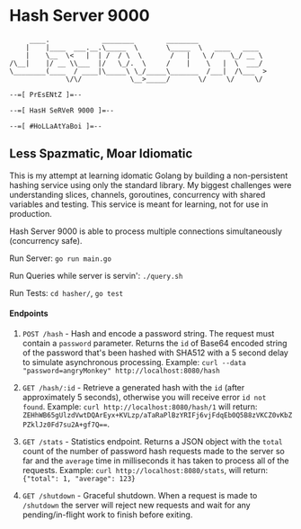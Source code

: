 # Hash Server 9000

```
     ____.             ________        ________
    |    |____  ___.__.\_____  \       \_____  \   ____   ____
    |    \__  \<   |  | /  / \  \       /   |   \ /    \_/ __ \
/\__|    |/ __ \\___  |/   \_/.  \     /    |    \   |  \  ___/
\________(____  / ____|\_____\ \_/_____\_______  /___|  /\___  >
              \/\/            \__>_____/       \/     \/     \/

--=[ PrEsENtZ ]=--

--=[ HasH SeRVeR 9000 ]=--

--=[ #HoLLaAtYaBoi ]=--
```
## Less Spazmatic, Moar Idiomatic

This is my attempt at learning idomatic Golang by building a non-persistent hashing service using only the standard library.  My biggest challenges were understanding slices, channels, goroutines, concurrency with shared variables and testing. This service is meant for learning, not for use in production.

Hash Server 9000 is able to process multiple connections simultaneously (concurrency safe).

Run Server: `go run main.go`

Run Queries while server is servin': `./query.sh`

Run Tests: `cd hasher/`, `go test`


#### Endpoints

1. `POST /hash` - Hash and encode a password string. The request must contain a `password` parameter. Returns the `id` of Base64 encoded string of the password that's been hashed with SHA512 with a 5 second delay to simulate asynchronous processing. Example: `curl --data "password=angryMonkey" http://localhost:8080/hash`

2. `GET /hash/:id` - Retrieve a generated hash with the `id` (after approximately 5 seconds), otherwise you will receive error `id not found`.  Example: `curl http://localhost:8080/hash/1` will return: `ZEHhWB65gUlzdVwtDQArEyx+KVLzp/aTaRaPlBzYRIFj6vjFdqEb0Q5B8zVKCZ0vKbZPZklJz0Fd7su2A+gf7Q==`.

3. `GET /stats` - Statistics endpoint. Returns a JSON object with the `total` count of the number of password hash requests made to the server so far and the `average` time in milliseconds it has taken to process all of the requests.  Example: `curl http://localhost:8080/stats`, will return: `{"total": 1, "average": 123}`

4. `GET /shutdown` - Graceful shutdown. When a request is made to `/shutdown` the server will reject new requests and wait for any pending/in-flight work to finish before exiting.

